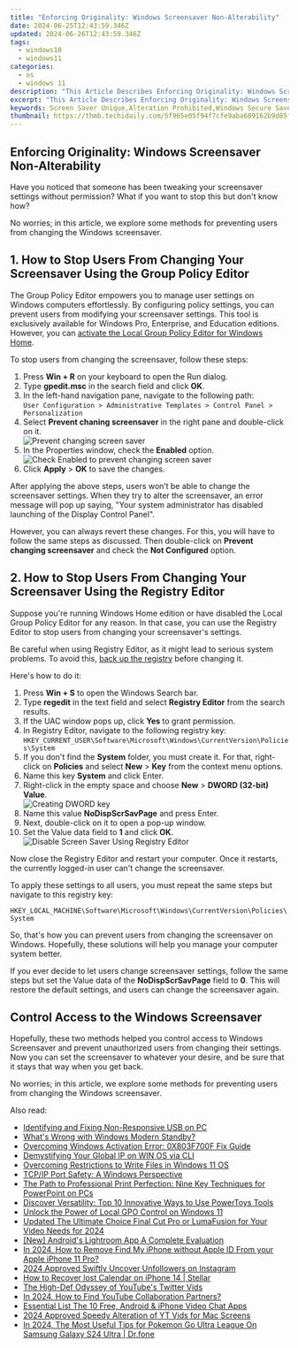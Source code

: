 ```yaml
---
title: "Enforcing Originality: Windows Screensaver Non-Alterability"
date: 2024-06-25T12:43:59.346Z
updated: 2024-06-26T12:43:59.346Z
tags:
  - windows10
  - windows11
categories:
  - os
  - windows 11
description: "This Article Describes Enforcing Originality: Windows Screensaver Non-Alterability"
excerpt: "This Article Describes Enforcing Originality: Windows Screensaver Non-Alterability"
keywords: Screen Saver Unique,Alteration Prohibited,Windows Secure Saves,Ownership Integrity,Original Screensavers,Non-Editable Saver,Authentic Screensaver
thumbnail: https://thmb.techidaily.com/5f965e05f94f7cfe9aba689162b9d85f8fa664dac189080f055bab6b3b9724f8.jpg
---
```


## Enforcing Originality: Windows Screensaver Non-Alterability

 Have you noticed that someone has been tweaking your screensaver settings without permission? What if you want to stop this but don't know how?

 No worries; in this article, we explore some methods for preventing users from changing the Windows screensaver.

## 1\. How to Stop Users From Changing Your Screensaver Using the Group Policy Editor

 The Group Policy Editor empowers you to manage user settings on Windows computers effortlessly. By configuring policy settings, you can prevent users from modifying your screensaver settings. This tool is exclusively available for Windows Pro, Enterprise, and Education editions. However, you can [activate the Local Group Policy Editor for Windows Home](https://www.makeuseof.com/tag/access-group-policy-editor-even-windows-home-settings-try/).

 To stop users from changing the screensaver, follow these steps:

1. Press **Win + R** on your keyboard to open the Run dialog.
2. Type **gpedit.msc** in the search field and click **OK**.
3. In the left-hand navigation pane, navigate to the following path:  
`User Configuration > Administrative Templates > Control Panel > Personalization`
4. Select **Prevent chaning screensaver** in the right pane and double-click on it.  
![Prevent changing screen saver](https://static1.makeuseofimages.com/wordpress/wp-content/uploads/2023/07/prevent-changing-screen-saver.jpg)
5. In the Properties window, check the **Enabled** option.  
![Check Enabled to prevent changing screen saver](https://static1.makeuseofimages.com/wordpress/wp-content/uploads/2023/07/check-enabled-to-prevent-changing-screen-saver.jpg)
6. Click **Apply** \> **OK** to save the changes.

 After applying the above steps, users won’t be able to change the screensaver settings. When they try to alter the screensaver, an error message will pop up saying, "Your system administrator has disabled launching of the Display Control Panel".

 However, you can always revert these changes. For this, you will have to follow the same steps as discussed. Then double-click on **Prevent changing screensaver** and check the **Not Configured** option.

## 2\. How to Stop Users From Changing Your Screensaver Using the Registry Editor

 Suppose you're running Windows Home edition or have disabled the Local Group Policy Editor for any reason. In that case, you can use the Registry Editor to stop users from changing your screensaver's settings.

 Be careful when using Registry Editor, as it might lead to serious system problems. To avoid this, [back up the registry](https://www.makeuseof.com/tag/backup-restore-windows-registry/) before changing it.

 Here's how to do it:

1. Press **Win + S** to open the Windows Search bar.
2. Type **regedit** in the text field and select **Registry Editor** from the search results.
3. If the UAC window pops up, click **Yes** to grant permission.
4. In Registry Editor, navigate to the following registry key:  
`HKEY_CURRENT_USER\Software\Microsoft\Windows\CurrentVersion\Policies\System`
5. If you don't find the **System** folder, you must create it. For that, right-click on **Policies** and select **New** \> **Key** from the context menu options.
6. Name this key **System** and click Enter.
7. Right-click in the empty space and choose **New** \> **DWORD (32-bit) Value**.  
![Creating DWORD key](https://static1.makeuseofimages.com/wordpress/wp-content/uploads/2023/07/creating-dword-key.jpg)
8. Name this value **NoDispScrSavPage** and press Enter.
9. Next, double-click on it to open a pop-up window.
10. Set the Value data field to **1** and click **OK**.  
![Disable Screen Saver Using Registry Editor](https://static1.makeuseofimages.com/wordpress/wp-content/uploads/2023/07/disable-screen-saver-using-registry-editor.jpg)

 Now close the Registry Editor and restart your computer. Once it restarts, the currently logged-in user can't change the screensaver.

 To apply these settings to all users, you must repeat the same steps but navigate to this registry key:

`HKEY_LOCAL_MACHINE\Software\Microsoft\Windows\CurrentVersion\Policies\System`

 So, that's how you can prevent users from changing the screensaver on Windows. Hopefully, these solutions will help you manage your computer system better.

 If you ever decide to let users change screensaver settings, follow the same steps but set the Value data of the **NoDispScrSavPage** field to **0**. This will restore the default settings, and users can change the screensaver again.

## Control Access to the Windows Screensaver

 Hopefully, these two methods helped you control access to Windows Screensaver and prevent unauthorized users from changing their settings. Now you can set the screensaver to whatever your desire, and be sure that it stays that way when you get back.

 No worries; in this article, we explore some methods for preventing users from changing the Windows screensaver.

<span class="atpl-alsoreadstyle">Also read:</span>
<div><ul>
<li><a href="https://windows11.techidaily.com/identifying-and-fixing-non-responsive-usb-on-pc/"><u>Identifying and Fixing Non-Responsive USB on PC</u></a></li>
<li><a href="https://windows11.techidaily.com/whats-wrong-with-windows-modern-standby/"><u>What's Wrong with Windows Modern Standby?</u></a></li>
<li><a href="https://windows11.techidaily.com/overcoming-windows-activation-error-0x803f700f-fix-guide/"><u>Overcoming Windows Activation Error: 0X803F700F Fix Guide</u></a></li>
<li><a href="https://windows11.techidaily.com/demystifying-your-global-ip-on-win-os-via-cli/"><u>Demystifying Your Global IP on WIN OS via CLI</u></a></li>
<li><a href="https://windows11.techidaily.com/overcoming-restrictions-to-write-files-in-windows-11-os/"><u>Overcoming Restrictions to Write Files in Windows 11 OS</u></a></li>
<li><a href="https://windows11.techidaily.com/tcpip-port-safety-a-windows-perspective/"><u>TCP/IP Port Safety: A Windows Perspective</u></a></li>
<li><a href="https://windows11.techidaily.com/the-path-to-professional-print-perfection-nine-key-techniques-for-powerpoint-on-pcs/"><u>The Path to Professional Print Perfection: Nine Key Techniques for PowerPoint on PCs</u></a></li>
<li><a href="https://windows11.techidaily.com/discover-versatility-top-10-innovative-ways-to-use-powertoys-tools/"><u>Discover Versatility: Top 10 Innovative Ways to Use PowerToys Tools</u></a></li>
<li><a href="https://windows11.techidaily.com/unlock-the-power-of-local-gpo-control-on-windows-11/"><u>Unlock the Power of Local GPO Control on Windows 11</u></a></li>
<li><a href="https://smart-video-editing.techidaily.com/updated-the-ultimate-choice-final-cut-pro-or-lumafusion-for-your-video-needs-for-2024/"><u>Updated The Ultimate Choice Final Cut Pro or LumaFusion for Your Video Needs for 2024</u></a></li>
<li><a href="https://extra-information.techidaily.com/new-androids-lightroom-app-a-complete-evaluation/"><u>[New] Android's Lightroom App  A Complete Evaluation</u></a></li>
<li><a href="https://activate-lock.techidaily.com/in-2024-how-to-remove-find-my-iphone-without-apple-id-from-your-apple-iphone-11-pro-by-drfone-ios/"><u>In 2024, How to Remove Find My iPhone without Apple ID From your Apple iPhone 11 Pro?</u></a></li>
<li><a href="https://instagram-clips.techidaily.com/2024-approved-swiftly-uncover-unfollowers-on-instagram/"><u>2024 Approved  Swiftly Uncover Unfollowers on Instagram</u></a></li>
<li><a href="https://blog-min.techidaily.com/how-to-recover-lost-calendar-on-iphone-14-stellar-by-stellar-data-recovery-ios-iphone-data-recovery/"><u>How to Recover lost Calendar on iPhone 14 | Stellar</u></a></li>
<li><a href="https://twitter-videos.techidaily.com/the-high-def-odyssey-of-youtubes-twitter-vids/"><u>The High-Def Odyssey of YouTube's Twitter Vids</u></a></li>
<li><a href="https://youtube-help.techidaily.com/in-2024-how-to-find-youtube-collaboration-partners/"><u>In 2024, How to Find YouTube Collaboration Partners?</u></a></li>
<li><a href="https://screen-mirroring-recording.techidaily.com/essential-list-the-10-free-android-and-iphone-video-chat-apps/"><u>Essential List  The 10 Free, Android & iPhone Video Chat Apps</u></a></li>
<li><a href="https://youtube-stream.techidaily.com/2024-approved-speedy-alteration-of-yt-vids-for-mac-screens/"><u>2024 Approved  Speedy Alteration of YT Vids for Mac Screens</u></a></li>
<li><a href="https://change-location.techidaily.com/in-2024-the-most-useful-tips-for-pokemon-go-ultra-league-on-samsung-galaxy-s24-ultra-drfone-by-drfone-virtual-android/"><u>In 2024, The Most Useful Tips for Pokemon Go Ultra League On Samsung Galaxy S24 Ultra | Dr.fone</u></a></li>
</ul></div>

<ins class="adsbygoogle"
      style="display:block"
      data-ad-client="ca-pub-7571918770474297"
      data-ad-slot="8358498916"
      data-ad-format="auto"
      data-full-width-responsive="true"></ins>